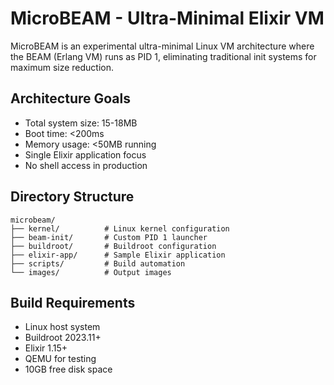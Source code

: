 # MicroBEAM - Ultra-Minimal Elixir VM

MicroBEAM is an experimental ultra-minimal Linux VM architecture where the BEAM (Erlang VM) runs as PID 1, eliminating traditional init systems for maximum size reduction.

## Architecture Goals
- Total system size: 15-18MB
- Boot time: <200ms
- Memory usage: <50MB running
- Single Elixir application focus
- No shell access in production

## Directory Structure
```
microbeam/
├── kernel/          # Linux kernel configuration
├── beam-init/       # Custom PID 1 launcher
├── buildroot/       # Buildroot configuration
├── elixir-app/      # Sample Elixir application
├── scripts/         # Build automation
└── images/          # Output images
```

## Build Requirements
- Linux host system
- Buildroot 2023.11+
- Elixir 1.15+
- QEMU for testing
- 10GB free disk space